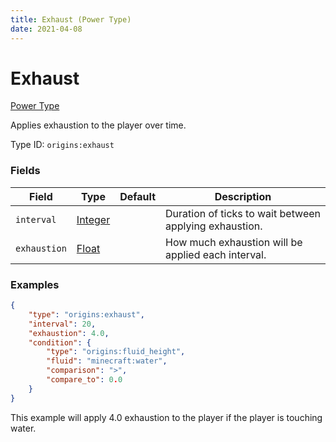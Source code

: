 ```yaml
---
title: Exhaust (Power Type)
date: 2021-04-08
---
```


# Exhaust

[Power Type](../power_types.md)

Applies exhaustion to the player over time.

Type ID: `origins:exhaust`


### Fields

Field  | Type | Default | Description
-------|------|---------|-------------
`interval` | [Integer](../data_types/integer.md) | | Duration of ticks to wait between applying exhaustion.
`exhaustion` | [Float](../data_types/float.md) | | How much exhaustion will be applied each interval.


### Examples

```json
{
  	"type": "origins:exhaust",
  	"interval": 20,
  	"exhaustion": 4.0,
	"condition": {
		"type": "origins:fluid_height",
		"fluid": "minecraft:water",
		"comparison": ">",
		"compare_to": 0.0
	}
}
```

This example will apply 4.0 exhaustion to the player if the player is touching water.
